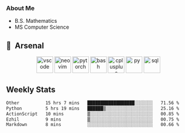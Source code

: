 ### About Me

- B.S. Mathematics
- MS Computer Science

<h2> 🚀 &nbsp;Arsenal</h2>

<p align="center">

<img src="https://cdn.jsdelivr.net/gh/devicons/devicon/icons/vscode/vscode-original.svg" alt="vscode" width="45" height="45"/>
<img src="https://cdn.jsdelivr.net/gh/devicons/devicon@latest/icons/neovim/neovim-original.svg" alt="neovim" width = "45" height = "45"/>
<img src="https://cdn.jsdelivr.net/gh/devicons/devicon@latest/icons/pytorch/pytorch-original.svg" alt="pytorch" width = "45" height = "45" />
          
<img src="https://cdn.jsdelivr.net/gh/devicons/devicon/icons/bash/bash-original.svg" alt="bash" width="45" height="45"/>
<img src="https://cdn.jsdelivr.net/gh/devicons/devicon@latest/icons/cplusplus/cplusplus-original.svg" alt="cplusplus" width = "45" height = "45"/>
<img src="https://cdn.jsdelivr.net/gh/devicons/devicon@latest/icons/python/python-plain.svg" alt="py" width = "45" height = "45" />

<img src="https://cdn.jsdelivr.net/gh/devicons/devicon@latest/icons/azuresqldatabase/azuresqldatabase-original.svg" alt="sql" width = "45" height = "45"/>
          
</p>

## Weekly Stats

<!--START_SECTION:waka-->

```txt
Other          15 hrs 7 mins   ██████████████████░░░░░░░   71.56 %
Python         5 hrs 19 mins   ██████▒░░░░░░░░░░░░░░░░░░   25.16 %
ActionScript   10 mins         ▒░░░░░░░░░░░░░░░░░░░░░░░░   00.85 %
Ezhil          9 mins          ▒░░░░░░░░░░░░░░░░░░░░░░░░   00.75 %
Markdown       8 mins          ░░░░░░░░░░░░░░░░░░░░░░░░░   00.66 %
```

<!--END_SECTION:waka-->
